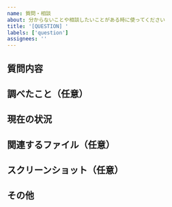```yaml
---
name: 質問・相談
about: 分からないことや相談したいことがある時に使ってください
title: '[QUESTION] '
labels: ['question']
assignees: ''
---
```


## 質問内容
<!-- 何が分からないか、何を相談したいか教えてください -->

## 調べたこと（任意）
<!-- もし何か調べてみたことがあれば教えてください -->

## 現在の状況
<!-- 今どんな状況ですか？どこで困っていますか？ -->

## 関連するファイル（任意）
<!-- 関連するファイルがあれば教えてください -->

## スクリーンショット（任意）
<!-- もしあれば画像を貼り付けてください -->

## その他
<!-- 気づいたことがあれば自由に書いてください -->